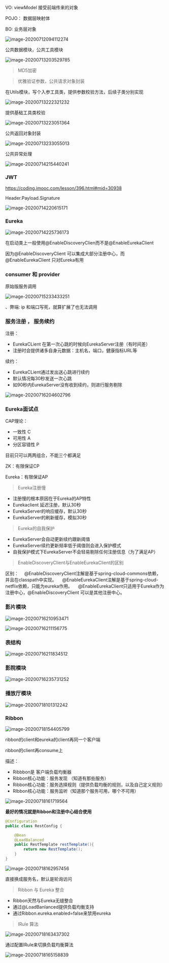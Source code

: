 VO: viewModel  接受前端传来的对象

POJO： 数据层映射体

BO: 业务层对象



![image-20200712094112274](C:\Users\ZeTao\AppData\Roaming\Typora\typora-user-images\image-20200712094112274.png)



公共数据模块，公共工具模块

![image-20200713203529785](C:\Users\ZeTao\AppData\Roaming\Typora\typora-user-images\image-20200713203529785.png)





> MD5加密



> 优雅验证参数，公共请求对象封装

在Utils模块，写个入参工具类，提供参数校验方法，后续子类分别实现

![image-20200713222321232](C:\Users\ZeTao\AppData\Roaming\Typora\typora-user-images\image-20200713222321232.png)



提供基础工具类校验

![image-20200713223051364](C:\Users\ZeTao\AppData\Roaming\Typora\typora-user-images\image-20200713223051364.png)



公共返回对象封装

![image-20200713233055013](C:\Users\ZeTao\AppData\Roaming\Typora\typora-user-images\image-20200713233055013.png)



公共异常处理

![image-20200714215440241](C:\Users\ZeTao\AppData\Roaming\Typora\typora-user-images\image-20200714215440241.png)



### JWT



https://coding.imooc.com/lesson/396.html#mid=30938

Header.Payload.Signature



![image-20200714220615171](C:\Users\ZeTao\AppData\Roaming\Typora\typora-user-images\image-20200714220615171.png)





### Eureka

![image-20200714225736173](C:\Users\ZeTao\AppData\Roaming\Typora\typora-user-images\image-20200714225736173.png)



在启动类上一般使用@EnableDiscoveryClien而不是@EnableEurekaClient

因为@EnableDiscoveryClient 可以集成大部分注册中心，而@EnableEurekaClient 只对Eureka有用



### consumer 和 provider 

原始版服务调用

![image-20200715233433251](C:\Users\ZeTao\AppData\Roaming\Typora\typora-user-images\image-20200715233433251.png)

、弊端: ip 和端口写死，就算扩展了也无法调用



### 服务注册 ， 服务续约

注册：

- EurekaCLient 在第一次心跳的时候向EurekaServer注册（有时间差）
- 注册时会提供诸多自身元数据：主机名，端口，健康指标URL等





续约：

- EurekaCLient通过发出送心跳进行续约
-  默认情况每30秒发送一次心跳
- 如90秒内EurekaServer没有收到续约，则进行服务剔除





![image-20200716204602796](C:\Users\ZeTao\AppData\Roaming\Typora\typora-user-images\image-20200716204602796.png)



### Eureka面试点



CAP理论：

- 一致性 C
- 可用性 A
- 分区容错性 P

目前只可以两两组合，不能三个都满足



ZK：有限保证CP

Eureka：有限保证AP



> Eureka注册慢

- 注册慢的根本原因在于Eureka的AP特性
- Eurekaclient 延迟注册，默认30秒
- EurekaServer的响应缓存，默认30秒
- EurekaServer的刷新缓存，模拟30秒



> Eureka的自我保护

- EurekaServer会自动更新续约跟新阈值
- EurekaServer续约更新频率低于阈值则会进入保护模式
- 自我保护模式下EurekaServer不会轻易剔除任何注册信息（为了满足AP）



> EnableDiscoveryClient与EnableEurekaClient的区别

区别：
 @EnableDiscoveryClient注解是基于spring-cloud-commons依赖，并且在classpath中实现。
 @EnableEurekaClient注解是基于spring-cloud-netflix依赖，只能为eureka作用。
 @EnableEurekaClient只适用于Eureka作为注册中心，@EnableDiscoveryClient 可以是其他注册中心。





### 影片模块

![image-20200716210953471](C:\Users\ZeTao\AppData\Roaming\Typora\typora-user-images\image-20200716210953471.png)

![image-20200716211156775](C:\Users\ZeTao\AppData\Roaming\Typora\typora-user-images\image-20200716211156775.png)



### 表结构

![image-20200716211834512](C:\Users\ZeTao\AppData\Roaming\Typora\typora-user-images\image-20200716211834512.png)



### 影院模块



![image-20200716235731252](C:\Users\ZeTao\AppData\Roaming\Typora\typora-user-images\image-20200716235731252.png)



### 播放厅模块



![image-20200718101312242](C:\Users\ZeTao\AppData\Roaming\Typora\typora-user-images\image-20200718101312242.png)





### Ribbon

![image-20200718154405799](C:\Users\ZeTao\AppData\Roaming\Typora\typora-user-images\image-20200718154405799.png)



ribbon的client和eureka的client再同一个客户端

ribbon的client再consume上



描述：

- Ribbbon是 客户端负载均衡器
- Ribbon核心功能：服务发现 （知道有那些服务）
- Ribbon核心功能：服务选择规则（提供负载均衡的规则，以及自己定义规则）
- RIbbon核心功能：服务监听（知道那个服务可用，哪个不可用）



![image-20200718161719564](C:\Users\ZeTao\AppData\Roaming\Typora\typora-user-images\image-20200718161719564.png)



**最好的情况就是Ribbon和注册中心结合使用**







```java
@Configuration
public class RestConfig {

    @Bean
    @LoadBalanced
    public RestTemplate restTemplate(){
        return new RestTemplate();
    }
}
```

![image-20200718162957456](C:\Users\ZeTao\AppData\Roaming\Typora\typora-user-images\image-20200718162957456.png)

直接换成服务名，默认是轮询访问



> Ribbon 与 Eureka 整合

- Ribbon天然与Eureka无缝整合
- 通过@LoadBanlanced提供负载均衡支持
- 通过Ribbon.eureka.enabled=false来禁用eureka



> IRule 算法

![image-20200718163437302](C:\Users\ZeTao\AppData\Roaming\Typora\typora-user-images\image-20200718163437302.png)



通过配置IRule来切换负载均衡算法

![image-20200718165158839](C:\Users\ZeTao\AppData\Roaming\Typora\typora-user-images\image-20200718165158839.png)



